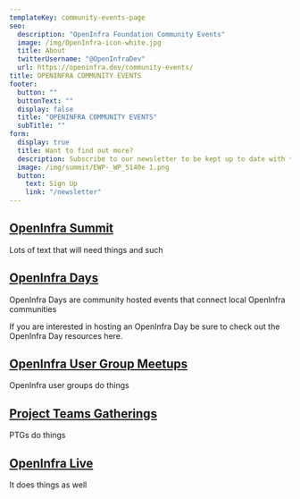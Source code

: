 ```yaml
---
templateKey: community-events-page
seo:
  description: "OpenInfra Foundation Community Events"
  image: /img/OpenInfra-icon-white.jpg
  title: About
  twitterUsername: "@OpenInfraDev"
  url: https://openinfra.dev/community-events/
title: OPENINFRA COMMUNITY EVENTS
footer:
  button: ""
  buttonText: ""
  display: false
  title: "OPENINFRA COMMUNITY EVENTS"
  subTitle: ""
form:
  display: true
  title: Want to find out more?
  description: Subscribe to our newsletter to be kept up to date with the latest about the Summit.
  image: /img/summit/EWP-_WP_5140e 1.png
  button:
    text: Sign Up
    link: "/newsletter"
---
```


## [OpenInfra Summit](/summit)

Lots of text that will need things and such

## [OpenInfra Days](https://www.openstack.org/events/community-events#openinfra_days)

OpenInfra Days are community hosted events that connect local OpenInfra communities 

If you are interested in hosting an OpenInfra Day be sure to check out the OpenInfra Day resources here. 

## [OpenInfra User Group Meetups](https://www.meetup.com/pro/openinfradev)

OpenInfra user groups do things

## [Project Teams Gatherings](/ptg)

PTGs do things

## [OpenInfra Live](/live)

It does things as well